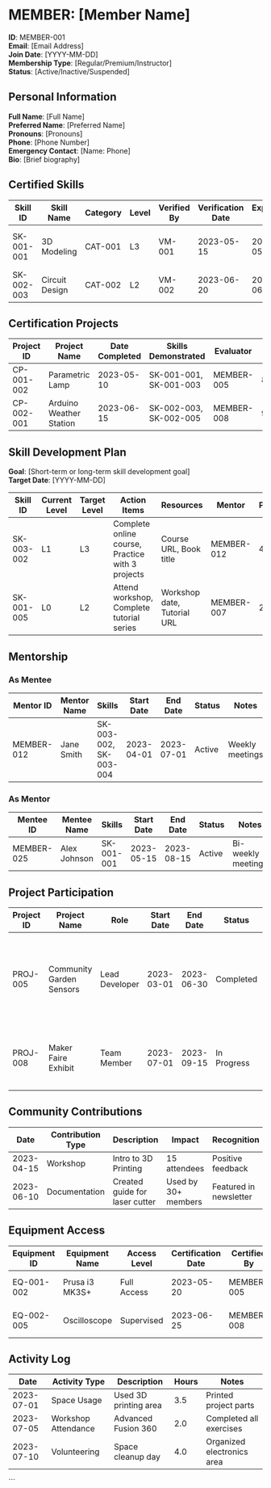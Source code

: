 # MEMBER: [Member Name]

**ID**: MEMBER-001  
**Email**: [Email Address]  
**Join Date**: [YYYY-MM-DD]  
**Membership Type**: [Regular/Premium/Instructor]  
**Status**: [Active/Inactive/Suspended]

## Personal Information

**Full Name**: [Full Name]  
**Preferred Name**: [Preferred Name]  
**Pronouns**: [Pronouns]  
**Phone**: [Phone Number]  
**Emergency Contact**: [Name: Phone]  
**Bio**: [Brief biography]

## Certified Skills

| Skill ID | Skill Name | Category | Level | Verified By | Verification Date | Expiration Date | Notes |
|----------|------------|----------|-------|------------|-------------------|----------------|-------|
| SK-001-001 | 3D Modeling | CAT-001 | L3 | VM-001 | 2023-05-15 | 2024-05-15 | Certified on Fusion 360 |
| SK-002-003 | Circuit Design | CAT-002 | L2 | VM-002 | 2023-06-20 | 2024-06-20 | Basic analog circuits |

## Certification Projects

| Project ID | Project Name | Date Completed | Skills Demonstrated | Evaluator | Score | Notes |
|------------|--------------|----------------|---------------------|-----------|-------|-------|
| CP-001-002 | Parametric Lamp | 2023-05-10 | SK-001-001, SK-001-003 | MEMBER-005 | 85/100 | Good design principles |
| CP-002-001 | Arduino Weather Station | 2023-06-15 | SK-002-003, SK-002-005 | MEMBER-008 | 90/100 | Excellent documentation |

## Skill Development Plan

**Goal**: [Short-term or long-term skill development goal]  
**Target Date**: [YYYY-MM-DD]

| Skill ID | Current Level | Target Level | Action Items | Resources | Mentor | Progress |
|----------|--------------|--------------|--------------|-----------|--------|----------|
| SK-003-002 | L1 | L3 | Complete online course, Practice with 3 projects | Course URL, Book title | MEMBER-012 | 40% |
| SK-001-005 | L0 | L2 | Attend workshop, Complete tutorial series | Workshop date, Tutorial URL | MEMBER-007 | 20% |

## Mentorship

### As Mentee

| Mentor ID | Mentor Name | Skills | Start Date | End Date | Status | Notes |
|-----------|-------------|--------|------------|----------|--------|-------|
| MEMBER-012 | Jane Smith | SK-003-002, SK-003-004 | 2023-04-01 | 2023-07-01 | Active | Weekly meetings |

### As Mentor

| Mentee ID | Mentee Name | Skills | Start Date | End Date | Status | Notes |
|-----------|-------------|--------|------------|----------|--------|-------|
| MEMBER-025 | Alex Johnson | SK-001-001 | 2023-05-15 | 2023-08-15 | Active | Bi-weekly meetings |

## Project Participation

| Project ID | Project Name | Role | Start Date | End Date | Status | Skills Used |
|------------|--------------|------|------------|----------|--------|------------|
| PROJ-005 | Community Garden Sensors | Lead Developer | 2023-03-01 | 2023-06-30 | Completed | SK-002-003, SK-002-005, SK-004-002 |
| PROJ-008 | Maker Faire Exhibit | Team Member | 2023-07-01 | 2023-09-15 | In Progress | SK-001-001, SK-001-003 |

## Community Contributions

| Date | Contribution Type | Description | Impact | Recognition |
|------|------------------|-------------|--------|-------------|
| 2023-04-15 | Workshop | Intro to 3D Printing | 15 attendees | Positive feedback |
| 2023-06-10 | Documentation | Created guide for laser cutter | Used by 30+ members | Featured in newsletter |

## Equipment Access

| Equipment ID | Equipment Name | Access Level | Certification Date | Certified By | Notes |
|--------------|---------------|--------------|-------------------|--------------|-------|
| EQ-001-002 | Prusa i3 MK3S+ | Full Access | 2023-05-20 | MEMBER-005 | Passed safety test |
| EQ-002-005 | Oscilloscope | Supervised | 2023-06-25 | MEMBER-008 | Needs final checkout |

## Activity Log

| Date | Activity Type | Description | Hours | Notes |
|------|--------------|-------------|-------|-------|
| 2023-07-01 | Space Usage | Used 3D printing area | 3.5 | Printed project parts |
| 2023-07-05 | Workshop Attendance | Advanced Fusion 360 | 2.0 | Completed all exercises |
| 2023-07-10 | Volunteering | Space cleanup day | 4.0 | Organized electronics area |
\`\`\`
